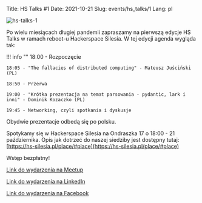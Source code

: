 Title: HS Talks #1
Date: 2021-10-21
Slug: events/hs_talks/1
Lang: pl

![hs-talks-1](/images/hs_talks/hs_talks_1.png)

Po wielu miesiącach długiej pandemii zapraszamy na pierwszą edycje HS Talks w ramach reboot-u Hackerspace Silesia.
W tej edycji agenda wygląda tak:

!!! info ""
    18:00 - Rozpoczęcie

    18:05 - "The fallacies of distributed computing" - Mateusz Juściński (PL)
    
    18:50 - Przerwa
    
    19:00 - "Krótka prezentacja na temat parsowania - pydantic, lark i inni" - Dominik Kozaczko (PL)
    
    19:45 - Networking, czyli spotkania i dyskusje
    


Obydwie prezentacje odbedą się po polsku.

Spotykamy się w Hackerspace Silesia na Ondraszka 17 o 18:00 - 21 października. Opis jak dotrzeć do naszej siedziby jest dostępny tutaj: [https://hs-silesia.pl/place/#place](https://hs-silesia.pl/place/#place)

Wstęp bezpłatny!

[Link do wydarzenia na Meetup](https://www.meetup.com/Hackerspace-Silesia/events/281102887/)

[Link do wydarzenia na LinkedIn](https://www.linkedin.com/events/hstalks-16850008218270273536/)

[Link do wydarzenia na Facebook](https://www.facebook.com/events/419112679649783?ref=newsfeed)
